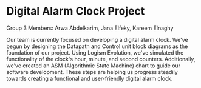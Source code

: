 # Digital Alarm Clock Project

Group 3 Members: Arwa Abdelkarim, Jana Elfeky, Kareem Elnaghy

Our team is currently focused on developing a digital alarm clock. We've begun by designing the Datapath and Control unit block diagrams as the foundation of our project. Using Logism Evolution, we've simulated the functionality of the clock's hour, minute, and second counters. Additionally, we've created an ASM (Algorithmic State Machine) chart to guide our software development. These steps are helping us progress steadily towards creating a functional and user-friendly digital alarm clock.
